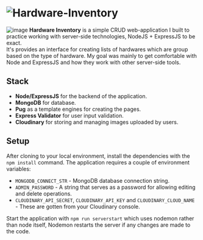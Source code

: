 # ![Hardware-Inventory](https://hardware-inventory-production.up.railway.app/hardware_types)

![image](https://github.com/TruePadawan/Hardware-Inventory/assets/71678062/00ff92bb-cc11-40a8-82dc-d27b80aa5e95)
**Hardware Inventory** is a simple CRUD web-application I built to practice working with server-side technologies, NodeJS + ExpressJS to be exact.  
It's provides an interface for creating lists of hardwares which are group based on the type of hardware. My goal was mainly to get comfortable with Node and ExpressJS and how they work with other server-side tools.

## Stack

- **Node/ExpressJS** for the backend of the application.
- **MongoDB** for database.
- **Pug** as a template engines for creating the pages.
- **Express Validator** for user input validation.
- **Cloudinary** for storing and managing images uploaded by users.

## Setup

After cloning to your local environment, install the dependencies with the `npm install` command.
The application requires a couple of environment variables:

- `MONGODB_CONNECT_STR` - MongoDB database connection string.
- `ADMIN_PASSWORD` - A string that serves as a password for allowing editing and delete operations.
- `CLOUDINARY_API_SECRET`, `CLOUDINARY_API_KEY` and `CLOUDINARY_CLOUD_NAME` - These are gotten from your Cloudinary console.

Start the application with `npm run serverstart` which uses nodemon rather than node itself, Nodemon restarts the server if any changes are made to the code.
